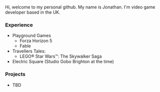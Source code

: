 Hi, welcome to my personal github. My name is Jonathan. I'm video game developer based in the UK.

### Experience
* Playground Games
  * Forza Horizon 5
  * Fable
* Travellers Tales:
  * LEGO® Star Wars™: The Skywalker Saga
* Electric Square (Studio Gobo Brighton at the time)


### Projects
* TBD


<!--
**jonathansty/jonathansty** is a ✨ _special_ ✨ repository because its `README.md` (this file) appears on your GitHub profile.

Here are some ideas to get you started:

- 🔭 I’m currently working on ...
- 🌱 I’m currently learning ...
- 👯 I’m looking to collaborate on ...
- 🤔 I’m looking for help with ...
- 💬 Ask me about ...
- 📫 How to reach me: ...
- 😄 Pronouns: ...
- ⚡ Fun fact: ...
-->
